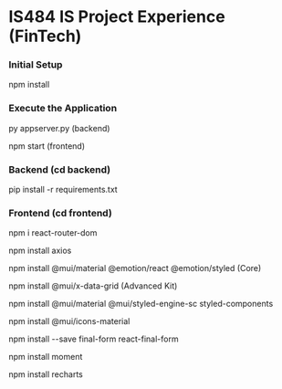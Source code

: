 # IS484 IS Project Experience (FinTech)

### Initial Setup 
npm install 

### Execute the Application
py appserver.py (backend)

npm start (frontend)

### Backend (cd backend)
pip install -r requirements.txt

### Frontend (cd frontend)
npm i react-router-dom

npm install axios

npm install @mui/material @emotion/react @emotion/styled (Core)

npm install @mui/x-data-grid (Advanced Kit)

npm install @mui/material @mui/styled-engine-sc styled-components

npm install @mui/icons-material

npm install --save final-form react-final-form

npm install moment

npm install recharts
